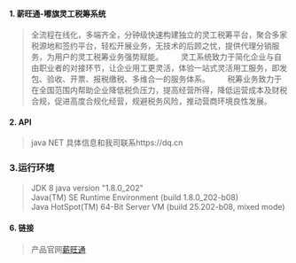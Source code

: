 
#### 1. 薪旺通-嘟旗灵工税筹系统
> 全流程在线化，多端齐全，分钟级快速构建独立的灵工税筹平台，聚合多家税源地和签约平台，轻松开展业务，无技术的后顾之忧，提供代理分销服务，为用户的灵工税筹业务强势赋能。
  灵工系统致力于简化企业与自由职业者的对接环节，让企业用工更灵活，体验一站式灵活用工服务，即发包、验收、开票、报税缴税、多维合一的服务体系。
  税筹业务致力于在全国范围内帮助企业降低税负压力，提高经营所得，降低运营成本及财税合规，促进高度合规化经营，规避税务风险，推动营商环境良性发展。

#### 2. API
> java NET 具体信息和我司联系https://dq.cn

### 3.运行环境
> JDK 8
> java version "1.8.0_202"  
> Java(TM) SE Runtime Environment (build 1.8.0_202-b08)  
> Java HotSpot(TM) 64-Bit Server VM (build 25.202-b08, mixed mode)  

#### 6. 链接
> 产品官网[薪旺通](https://xwtmer.dq.cn)


